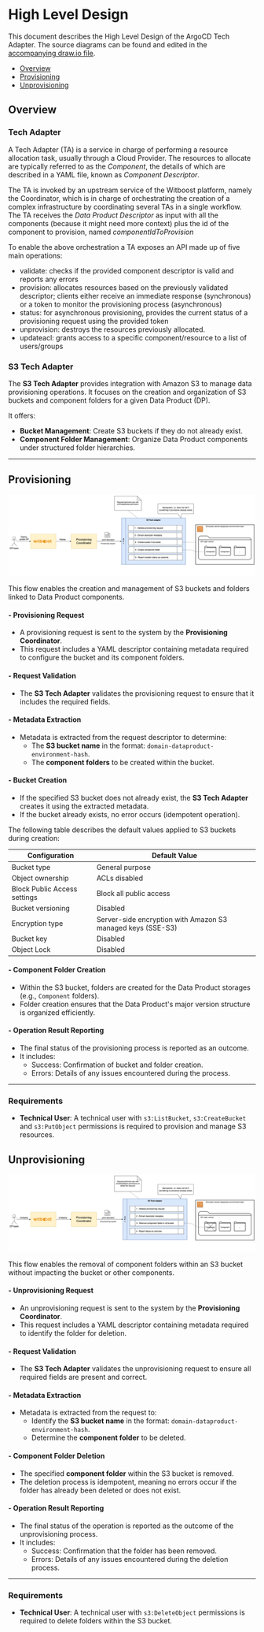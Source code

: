 # High Level Design

This document describes the High Level Design of the ArgoCD Tech Adapter.
The source diagrams can be found and edited in the [accompanying draw.io file](hld.drawio).

- [Overview](#overview)
- [Provisioning](#provisioning)
- [Unprovisioning](#unprovisioning)


## Overview

### Tech Adapter

A Tech Adapter (TA) is a service in charge of performing a resource allocation task, usually
through a Cloud Provider. The resources to allocate are typically referred to as the _Component_, the
details of which are described in a YAML file, known as _Component Descriptor_.

The TA is invoked by an upstream service of the Witboost platform, namely the Coordinator, which is in charge of orchestrating the creation
of a complex infrastructure by coordinating several TAs in a single workflow. The TA receives
the _Data Product Descriptor_ as input with all the components (because it might need more context) plus the id of the component to provision, named _componentIdToProvision_

To enable the above orchestration a TA exposes an API made up of five main operations:
- validate: checks if the provided component descriptor is valid and reports any errors
- provision: allocates resources based on the previously validated descriptor; clients either receive an immediate response (synchronous) or a token to monitor the provisioning process (asynchronous)
- status: for asynchronous provisioning, provides the current status of a provisioning request using the provided token
- unprovision: destroys the resources previously allocated.
- updateacl: grants access to a specific component/resource to a list of users/groups

### S3 Tech Adapter

The **S3 Tech Adapter** provides integration with Amazon S3 to manage data provisioning operations. It focuses on the creation and organization of S3 buckets and component folders for a given Data Product (DP).

It offers:
- **Bucket Management**: Create S3 buckets if they do not already exist.
- **Component Folder Management**: Organize Data Product components under structured folder hierarchies.

---

## Provisioning

![HLD_provisioning.png](img/HLD_provisioning.png)

This flow enables the creation and management of S3 buckets and folders linked to Data Product components.

#### - **Provisioning Request**
- A provisioning request is sent to the system by the **Provisioning Coordinator**.
- This request includes a YAML descriptor containing metadata required to configure the bucket and its component folders.

#### - **Request Validation**
- The **S3 Tech Adapter** validates the provisioning request to ensure that it includes the required fields.

#### - **Metadata Extraction**
- Metadata is extracted from the request descriptor to determine:
    - The **S3 bucket name** in the format: `domain-dataproduct-environment-hash`.
    - The **component folders** to be created within the bucket.

#### - **Bucket Creation**
- If the specified S3 bucket does not already exist, the **S3 Tech Adapter** creates it using the extracted metadata.
- If the bucket already exists, no error occurs (idempotent operation).

The following table describes the default values applied to S3 buckets during creation:

| **Configuration**            | **Default Value**                                           |
| ---------------------------- | ----------------------------------------------------------- |
| Bucket type                  | General purpose                                             |
| Object ownership             | ACLs disabled                                               |
| Block Public Access settings | Block all public access                                     |
| Bucket versioning            | Disabled                                                    |
| Encryption type              | Server-side encryption with Amazon S3 managed keys (SSE-S3) |
| Bucket key                   | Disabled                                                    |
| Object Lock                  | Disabled                                                    |

#### - **Component Folder Creation**
- Within the S3 bucket, folders are created for the Data Product storages (e.g., `Component` folders).
- Folder creation ensures that the Data Product's major version structure is organized efficiently.

#### - **Operation Result Reporting**
- The final status of the provisioning process is reported as an outcome.
- It includes:
    - Success: Confirmation of bucket and folder creation.
    - Errors: Details of any issues encountered during the process.

---

### Requirements

- **Technical User**: A technical user with `s3:ListBucket`, `s3:CreateBucket` and `s3:PutObject` permissions is required to provision and manage S3 resources.

## Unprovisioning

![HLD_unprovisioning.png](img/HLD_unprovisioning.png)

This flow enables the removal of component folders within an S3 bucket without impacting the bucket or other components.

#### - **Unprovisioning Request**
- An unprovisioning request is sent to the system by the **Provisioning Coordinator**.
- This request includes a YAML descriptor containing metadata required to identify the folder for deletion.

#### - **Request Validation**
- The **S3 Tech Adapter** validates the unprovisioning request to ensure all required fields are present and correct.

#### - **Metadata Extraction**
- Metadata is extracted from the request to:
  - Identify the **S3 bucket name** in the format: `domain-dataproduct-environment-hash`.
  - Determine the **component folder** to be deleted.

#### - **Component Folder Deletion**
- The specified **component folder** within the S3 bucket is removed.
- The deletion process is idempotent, meaning no errors occur if the folder has already been deleted or does not exist.

#### - **Operation Result Reporting**
- The final status of the operation is reported as the outcome of the unprovisioning process.
- It includes:
  - Success: Confirmation that the folder has been removed.
  - Errors: Details of any issues encountered during the deletion process.

---

### Requirements

- **Technical User**: A technical user with `s3:DeleteObject` permissions is required to delete folders within the S3 bucket.
